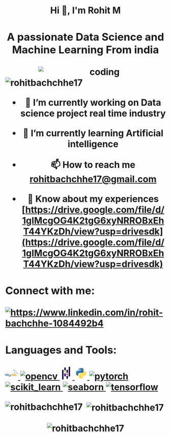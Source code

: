 <h1 align="center">Hi 👋, I'm Rohit M<h1achchhindra Bachchhe</h1>
<h3 align="center">A passionate Data Science and Machine Learning From india</h3>
<img align="right" alt="coding" width="400" src="https://user-images.githubusercontent.com/55389276/140866485-8fb1c876-9a8f-4d6a-98dc-08c4981eaf70.gif">

<p align="left"> <img src="https://komarev.com/ghpvc/?username=rohitbachchhe17&label=Profile%20views&color=0e75b6&style=flat" alt="rohitbachchhe17" /> </p>

- 🔭 I’m currently working on **Data science project real time industry**

- 🌱 I’m currently learning **Artificial intelligence**

- 📫 How to reach me **rohitbachchhe17@gmail.com**

- 📄 Know about my experiences [https://drive.google.com/file/d/1gIMcgOG4K2tgG6xyNRROBxEhT44YKzDh/view?usp=drivesdk](https://drive.google.com/file/d/1gIMcgOG4K2tgG6xyNRROBxEhT44YKzDh/view?usp=drivesdk)

<h3 align="left">Connect with me:</h3>
<p align="left">
<a href="https://linkedin.com/in/https://www.linkedin.com/in/rohit-bachchhe-1084492b4" target="blank"><img align="center" src="https://raw.githubusercontent.com/rahuldkjain/github-profile-readme-generator/master/src/images/icons/Social/linked-in-alt.svg" alt="https://www.linkedin.com/in/rohit-bachchhe-1084492b4" height="30" width="40" /></a>
</p>

<h3 align="left">Languages and Tools:</h3>
<p align="left"> <a href="https://www.mysql.com/" target="_blank" rel="noreferrer"> <img src="https://raw.githubusercontent.com/devicons/devicon/master/icons/mysql/mysql-original-wordmark.svg" alt="mysql" width="40" height="40"/> </a> <a href="https://opencv.org/" target="_blank" rel="noreferrer"> <img src="https://www.vectorlogo.zone/logos/opencv/opencv-icon.svg" alt="opencv" width="40" height="40"/> </a> <a href="https://pandas.pydata.org/" target="_blank" rel="noreferrer"> <img src="https://raw.githubusercontent.com/devicons/devicon/2ae2a900d2f041da66e950e4d48052658d850630/icons/pandas/pandas-original.svg" alt="pandas" width="40" height="40"/> </a> <a href="https://www.python.org" target="_blank" rel="noreferrer"> <img src="https://raw.githubusercontent.com/devicons/devicon/master/icons/python/python-original.svg" alt="python" width="40" height="40"/> </a> <a href="https://pytorch.org/" target="_blank" rel="noreferrer"> <img src="https://www.vectorlogo.zone/logos/pytorch/pytorch-icon.svg" alt="pytorch" width="40" height="40"/> </a> <a href="https://scikit-learn.org/" target="_blank" rel="noreferrer"> <img src="https://upload.wikimedia.org/wikipedia/commons/0/05/Scikit_learn_logo_small.svg" alt="scikit_learn" width="40" height="40"/> </a> <a href="https://seaborn.pydata.org/" target="_blank" rel="noreferrer"> <img src="https://seaborn.pydata.org/_images/logo-mark-lightbg.svg" alt="seaborn" width="40" height="40"/> </a> <a href="https://www.tensorflow.org" target="_blank" rel="noreferrer"> <img src="https://www.vectorlogo.zone/logos/tensorflow/tensorflow-icon.svg" alt="tensorflow" width="40" height="40"/> </a> </p>

<p><img align="left" src="https://github-readme-stats.vercel.app/api/top-langs?username=rohitbachchhe17&show_icons=true&locale=en&layout=compact" alt="rohitbachchhe17" /></p>

<p>&nbsp;<img align="center" src="https://github-readme-stats.vercel.app/api?username=rohitbachchhe17&show_icons=true&locale=en" alt="rohitbachchhe17" /></p>

<p><img align="center" src="https://github-readme-streak-stats.herokuapp.com/?user=rohitbachchhe17&" alt="rohitbachchhe17" /></p>
